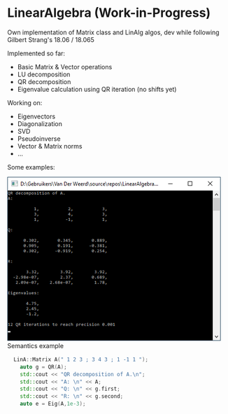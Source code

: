 # LinearAlgebra (Work-in-Progress)
Own implementation of Matrix class and LinAlg algos, dev while following Gilbert Strang's 18.06 / 18.065

Implemented so far:
* Basic Matrix & Vector operations
* LU decomposition
* QR decomposition
* Eigenvalue calculation using QR iteration (no shifts yet)

Working on:
* Eigenvectors
* Diagonalization
* SVD
* Pseudoinverse
* Vector & Matrix norms
* ...

Some examples:

![QR example](QR_iteration_demo.png)
Semantics example
```cpp
  LinA::Matrix A(" 1 2 3 ; 3 4 3 ; 1 -1 1 ");
	auto g = QR(A);
	std::cout << "QR decomposition of A.\n";
	std::cout << "A: \n" << A;
	std::cout << "Q: \n" << g.first;
	std::cout << "R: \n" << g.second;
	auto e = Eig(A,1e-3);
```
